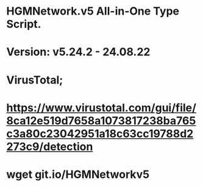 # HGMNetwork.v5 All-in-One Type Script.

Version: v5.24.2 - 24.08.22
====
VirusTotal;
====
https://www.virustotal.com/gui/file/8ca12e519d7658a1073817238ba765c3a80c23042951a18c63cc19788d2273c9/detection
====
wget git.io/HGMNetworkv5
====
